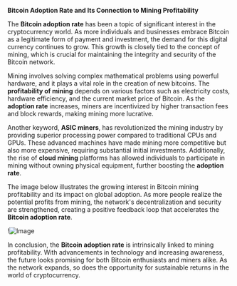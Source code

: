 **Bitcoin Adoption Rate and Its Connection to Mining Profitability**

The **Bitcoin adoption rate** has been a topic of significant interest in the cryptocurrency world. As more individuals and businesses embrace Bitcoin as a legitimate form of payment and investment, the demand for this digital currency continues to grow. This growth is closely tied to the concept of mining, which is crucial for maintaining the integrity and security of the Bitcoin network. 

Mining involves solving complex mathematical problems using powerful hardware, and it plays a vital role in the creation of new bitcoins. The **profitability of mining** depends on various factors such as electricity costs, hardware efficiency, and the current market price of Bitcoin. As the **adoption rate** increases, miners are incentivized by higher transaction fees and block rewards, making mining more lucrative.

Another keyword, **ASIC miners**, has revolutionized the mining industry by providing superior processing power compared to traditional CPUs and GPUs. These advanced machines have made mining more competitive but also more expensive, requiring substantial initial investments. Additionally, the rise of **cloud mining** platforms has allowed individuals to participate in mining without owning physical equipment, further boosting the **adoption rate**.

The image below illustrates the growing interest in Bitcoin mining profitability and its impact on global adoption. As more people realize the potential profits from mining, the network's decentralization and security are strengthened, creating a positive feedback loop that accelerates the **Bitcoin adoption rate**.

!![Image](https://github.com/user-attachments/assets/3be06921-4469-491d-bd37-5f14c53422b7)

In conclusion, the **Bitcoin adoption rate** is intrinsically linked to mining profitability. With advancements in technology and increasing awareness, the future looks promising for both Bitcoin enthusiasts and miners alike. As the network expands, so does the opportunity for sustainable returns in the world of cryptocurrency.